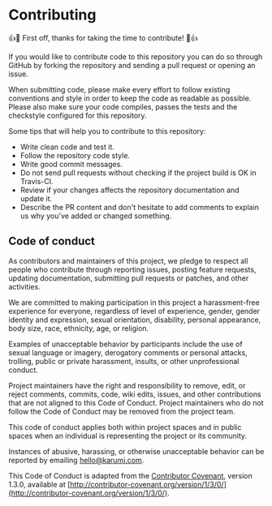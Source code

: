 Contributing
============

:+1::tada: First off, thanks for taking the time to contribute! :tada::+1:

If you would like to contribute code to this repository you can do so through GitHub by
forking the repository and sending a pull request or opening an issue.

When submitting code, please make every effort to follow existing conventions
and style in order to keep the code as readable as possible. Please also make
sure your code compiles, passes the tests and the checkstyle configured for this repository.


Some tips that will help you to contribute to this repository:

* Write clean code and test it.
* Follow the repository code style.
* Write good commit messages.
* Do not send pull requests without checking if the project build is OK in Travis-CI.
* Review if your changes affects the repository documentation and update it.
* Describe the PR content and don't hesitate to add comments to explain us why you've added or changed something.

Code of conduct
---------------

As contributors and maintainers of this project, we pledge to respect all people who contribute through reporting issues, posting feature requests, updating documentation, submitting pull requests or patches, and other activities.

We are committed to making participation in this project a harassment-free experience for everyone, regardless of level of experience, gender, gender identity and expression, sexual orientation, disability, personal appearance, body size, race, ethnicity, age, or religion.

Examples of unacceptable behavior by participants include the use of sexual language or imagery, derogatory comments or personal attacks, trolling, public or private harassment, insults, or other unprofessional conduct.

Project maintainers have the right and responsibility to remove, edit, or reject comments, commits, code, wiki edits, issues, and other contributions that are not aligned to this Code of Conduct. Project maintainers who do not follow the Code of Conduct may be removed from the project team.

This code of conduct applies both within project spaces and in public spaces when an individual is representing the project or its community.

Instances of abusive, harassing, or otherwise unacceptable behavior can be reported by emailing hello@karumi.com.

This Code of Conduct is adapted from the [Contributor Covenant](http://contributor-covenant.org/version/1/3/0/), version 1.3.0, available at [http://contributor-covenant.org/version/1/3/0/](http://contributor-covenant.org/version/1/3/0/).
